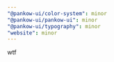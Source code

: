 ```yaml
---
"@pankow-ui/color-system": minor
"@pankow-ui/pankow-ui": minor
"@pankow-ui/typography": minor
"website": minor
---
```


wtf
